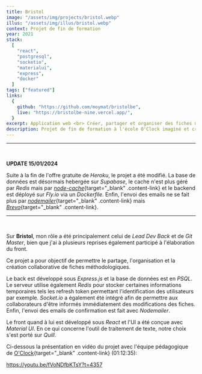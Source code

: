 ```yaml
---
title: Bristol
image: "/assets/img/projects/bristol.webp"
illus: "/assets/img/illus/bristol.webp"
context: Projet de fin de formation
year: 2021
stack:
  [
    "react",
    "postgresql",
    "socketio",
    "materialui",
    "express",
    "docker"
  ]
tags: ["featured"]
links:
  {
    github: "https://github.com/moymat/bristolbe",
    live: "https://bristolbe-nine.vercel.app/",
  }
excerpt: Application web <br> Créer, partager et organiser des fiches méthodologiques collaboratives
description: Projet de fin de formation à l'école O'Clock imaginé et créé de A à Z sur une période d'un mois en collaboration avec deux autres développeurs.
---
```


---

<br/>

**UPDATE 15/01/2024**

Suite à la fin de l'offre gratuite de _Heroku_, le projet a été modifié. La base de données est désormais hebergée sur _Supabase_, le cache n'est plus géré par _Redis_ mais par [_node-cache_](https://www.npmjs.com/package/node-cache){target="_blank" .content-link} et le backend est déployé sur _Fly.io_ via un _Dockerfile_. Enfin, l'envoi des emails ne se fait plus par [_nodemailer_](https://nodemailer.com/){target="_blank" .content-link} mais [_Brevo_](https://www.brevo.com/fr/){target="_blank" .content-link}.

---

</br>

Sur **Bristol**, mon rôle a été principalement celui de _Lead Dev Back_ et de _Git Master_, bien que j'ai à plusieurs reprises également participé à l'élaboration du front.

Ce projet a pour objectif de permettre le partage, l'organisation et la création collaborative de fiches méthodologiques.

Le back est développé sous _Express.js_ et la base de données est en _PSQL_. Le serveur utilise également _Redis_ pour stocker certaines informations temporaires tels les refresh token permettant l'identification des utilisateurs par exemple. _Socket.io_ a également été intégré afin de permettre aux collaborateurs d'être informés immédiatement des modifications des fiches. Enfin, l'envoi des emails de confirmation est fait avec _Nodemailer_.

Le front quand à lui est développé sous _React_ et l'UI a été conçue avec _Material UI_. En ce qui concerne l'outil de traitement de texte, notre choix s'est porté sur _Quill_.

Ci-dessous la présentation en vidéo du projet avec l'équipe pédagogique de [O'Clock](https://oclock.io/){target="_blank" .content-link} (01:12:35):

https://youtu.be/fVoNDfbKTsY?t=4357
